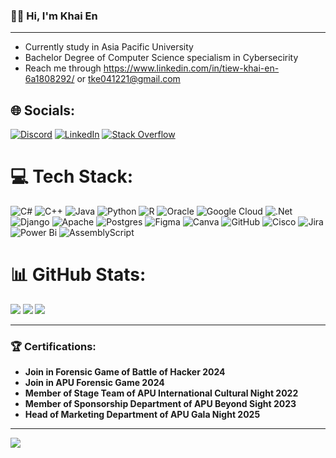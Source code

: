 ### 🤝🏻 Hi, I'm Khai En 
---
- Currently study in Asia Pacific University
- Bachelor Degree of Computer Science specialism in Cybersecirity
- Reach me through https://www.linkedin.com/in/tiew-khai-en-6a1808292/ or tke041221@gmail.com


## 🌐 Socials:
[![Discord](https://img.shields.io/badge/Discord-%237289DA.svg?logo=discord&logoColor=white)](https://discord.gg/#3037) [![LinkedIn](https://img.shields.io/badge/LinkedIn-%230077B5.svg?logo=linkedin&logoColor=white)](https://linkedin.com/in/https://www.linkedin.com/in/tiew-khai-en-6a1808292/) [![Stack Overflow](https://img.shields.io/badge/-Stackoverflow-FE7A16?logo=stack-overflow&logoColor=white)](https://stackoverflow.com/users/@kessie12) 

# 💻 Tech Stack:
![C#](https://img.shields.io/badge/c%23-%23239120.svg?style=for-the-badge&logo=csharp&logoColor=white) ![C++](https://img.shields.io/badge/c++-%2300599C.svg?style=for-the-badge&logo=c%2B%2B&logoColor=white) ![Java](https://img.shields.io/badge/java-%23ED8B00.svg?style=for-the-badge&logo=openjdk&logoColor=white) ![Python](https://img.shields.io/badge/python-3670A0?style=for-the-badge&logo=python&logoColor=ffdd54) ![R](https://img.shields.io/badge/r-%23276DC3.svg?style=for-the-badge&logo=r&logoColor=white) ![Oracle](https://img.shields.io/badge/Oracle-F80000?style=for-the-badge&logo=oracle&logoColor=white) ![Google Cloud](https://img.shields.io/badge/GoogleCloud-%234285F4.svg?style=for-the-badge&logo=google-cloud&logoColor=white) ![.Net](https://img.shields.io/badge/.NET-5C2D91?style=for-the-badge&logo=.net&logoColor=white) ![Django](https://img.shields.io/badge/django-%23092E20.svg?style=for-the-badge&logo=django&logoColor=white) ![Apache](https://img.shields.io/badge/apache-%23D42029.svg?style=for-the-badge&logo=apache&logoColor=white) ![Postgres](https://img.shields.io/badge/postgres-%23316192.svg?style=for-the-badge&logo=postgresql&logoColor=white) ![Figma](https://img.shields.io/badge/figma-%23F24E1E.svg?style=for-the-badge&logo=figma&logoColor=white) ![Canva](https://img.shields.io/badge/Canva-%2300C4CC.svg?style=for-the-badge&logo=Canva&logoColor=white) ![GitHub](https://img.shields.io/badge/github-%23121011.svg?style=for-the-badge&logo=github&logoColor=white) ![Cisco](https://img.shields.io/badge/cisco-%23049fd9.svg?style=for-the-badge&logo=cisco&logoColor=black) ![Jira](https://img.shields.io/badge/jira-%230A0FFF.svg?style=for-the-badge&logo=jira&logoColor=white) ![Power Bi](https://img.shields.io/badge/power_bi-F2C811?style=for-the-badge&logo=powerbi&logoColor=black) ![AssemblyScript](https://img.shields.io/badge/assembly%20script-%23000000.svg?style=for-the-badge&logo=assemblyscript&logoColor=white)
# 📊 GitHub Stats:
![](https://github-readme-stats.vercel.app/api?username=kessie12&theme=aura&hide_border=false&include_all_commits=true&count_private=false)
![](https://github-readme-streak-stats.herokuapp.com/?user=kessie12&theme=aura&hide_border=false)<b/>
![](https://github-readme-stats.vercel.app/api/top-langs/?username=kessie12&theme=aura&hide_border=false&include_all_commits=true&count_private=false&layout=compact)

--- 
### 🏆 Certifications:
- Join in Forensic Game of Battle of Hacker 2024
- Join in APU Forensic Game 2024
- Member of Stage Team of APU International Cultural Night 2022
- Member of Sponsorship Department of APU Beyond Sight 2023
- Head of Marketing Department of APU Gala Night 2025
---
[![](https://visitcount.itsvg.in/api?id=kessie12&icon=6&color=1)](https://visitcount.itsvg.in)

<!-- Proudly created with GPRM ( https://gprm.itsvg.in ) -->
